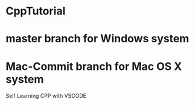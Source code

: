 # CppTutorial
# master branch for Windows system
# Mac-Commit branch for Mac OS X system
Self Learning CPP with VSCODE 
